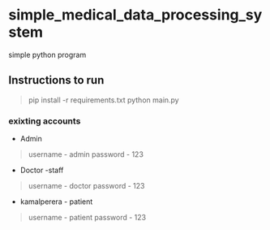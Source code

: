 # simple_medical_data_processing_system

simple python program

## Instructions to run

> pip install -r requirements.txt
> python main.py

### exixting accounts

* Admin

> username - admin
> password - 123

* Doctor -staff

> username - doctor
> password - 123

* kamalperera - patient

> username - patient
> password - 123
